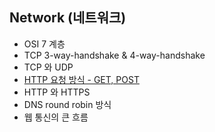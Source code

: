 ## Network (네트워크)
- OSI 7 계층
- TCP 3-way-handshake & 4-way-handshake
- TCP 와 UDP
- [HTTP 요청 방식 - GET, POST](./contents/get-post.md)
- HTTP 와 HTTPS
- DNS round robin 방식
- 웹 통신의 큰 흐름